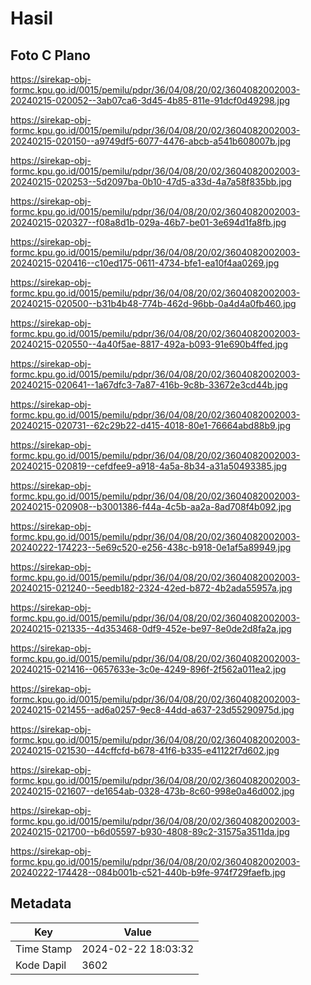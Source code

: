 # Hasil

## Foto C Plano

https://sirekap-obj-formc.kpu.go.id/0015/pemilu/pdpr/36/04/08/20/02/3604082002003-20240215-020052--3ab07ca6-3d45-4b85-811e-91dcf0d49298.jpg

https://sirekap-obj-formc.kpu.go.id/0015/pemilu/pdpr/36/04/08/20/02/3604082002003-20240215-020150--a9749df5-6077-4476-abcb-a541b608007b.jpg

https://sirekap-obj-formc.kpu.go.id/0015/pemilu/pdpr/36/04/08/20/02/3604082002003-20240215-020253--5d2097ba-0b10-47d5-a33d-4a7a58f835bb.jpg

https://sirekap-obj-formc.kpu.go.id/0015/pemilu/pdpr/36/04/08/20/02/3604082002003-20240215-020327--f08a8d1b-029a-46b7-be01-3e694d1fa8fb.jpg

https://sirekap-obj-formc.kpu.go.id/0015/pemilu/pdpr/36/04/08/20/02/3604082002003-20240215-020416--c10ed175-0611-4734-bfe1-ea10f4aa0269.jpg

https://sirekap-obj-formc.kpu.go.id/0015/pemilu/pdpr/36/04/08/20/02/3604082002003-20240215-020500--b31b4b48-774b-462d-96bb-0a4d4a0fb460.jpg

https://sirekap-obj-formc.kpu.go.id/0015/pemilu/pdpr/36/04/08/20/02/3604082002003-20240215-020550--4a40f5ae-8817-492a-b093-91e690b4ffed.jpg

https://sirekap-obj-formc.kpu.go.id/0015/pemilu/pdpr/36/04/08/20/02/3604082002003-20240215-020641--1a67dfc3-7a87-416b-9c8b-33672e3cd44b.jpg

https://sirekap-obj-formc.kpu.go.id/0015/pemilu/pdpr/36/04/08/20/02/3604082002003-20240215-020731--62c29b22-d415-4018-80e1-76664abd88b9.jpg

https://sirekap-obj-formc.kpu.go.id/0015/pemilu/pdpr/36/04/08/20/02/3604082002003-20240215-020819--cefdfee9-a918-4a5a-8b34-a31a50493385.jpg

https://sirekap-obj-formc.kpu.go.id/0015/pemilu/pdpr/36/04/08/20/02/3604082002003-20240215-020908--b3001386-f44a-4c5b-aa2a-8ad708f4b092.jpg

https://sirekap-obj-formc.kpu.go.id/0015/pemilu/pdpr/36/04/08/20/02/3604082002003-20240222-174223--5e69c520-e256-438c-b918-0e1af5a89949.jpg

https://sirekap-obj-formc.kpu.go.id/0015/pemilu/pdpr/36/04/08/20/02/3604082002003-20240215-021240--5eedb182-2324-42ed-b872-4b2ada55957a.jpg

https://sirekap-obj-formc.kpu.go.id/0015/pemilu/pdpr/36/04/08/20/02/3604082002003-20240215-021335--4d353468-0df9-452e-be97-8e0de2d8fa2a.jpg

https://sirekap-obj-formc.kpu.go.id/0015/pemilu/pdpr/36/04/08/20/02/3604082002003-20240215-021416--0657633e-3c0e-4249-896f-2f562a011ea2.jpg

https://sirekap-obj-formc.kpu.go.id/0015/pemilu/pdpr/36/04/08/20/02/3604082002003-20240215-021455--ad6a0257-9ec8-44dd-a637-23d55290975d.jpg

https://sirekap-obj-formc.kpu.go.id/0015/pemilu/pdpr/36/04/08/20/02/3604082002003-20240215-021530--44cffcfd-b678-41f6-b335-e41122f7d602.jpg

https://sirekap-obj-formc.kpu.go.id/0015/pemilu/pdpr/36/04/08/20/02/3604082002003-20240215-021607--de1654ab-0328-473b-8c60-998e0a46d002.jpg

https://sirekap-obj-formc.kpu.go.id/0015/pemilu/pdpr/36/04/08/20/02/3604082002003-20240215-021700--b6d05597-b930-4808-89c2-31575a3511da.jpg

https://sirekap-obj-formc.kpu.go.id/0015/pemilu/pdpr/36/04/08/20/02/3604082002003-20240222-174428--084b001b-c521-440b-b9fe-974f729faefb.jpg


## Metadata

| Key        | Value               |
| ---------- | ------------------- |
| Time Stamp | 2024-02-22 18:03:32 |
| Kode Dapil | 3602                |



